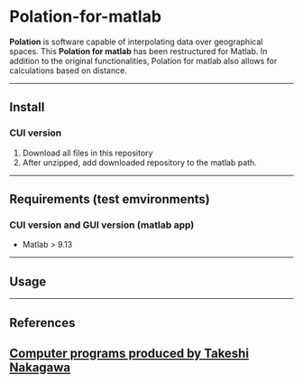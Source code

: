 # Polation-for-matlab
**Polation** is software capable of interpolating data over geographical spaces. This **Polation for matlab** has been restructured for Matlab. In addition to the original functionalities, Polation for matlab also allows for calculations based on distance.

---
## Install
### CUI version
1. Download all files in this repository
2. After unzipped, add downloaded repository to the matlab path.

---
## Requirements (test emvironments)
### CUI version and GUI version (matlab app)
- Matlab > 9.13 

---
## Usage
---
## References
[Computer programs produced by Takeshi Nakagawa](http://polsystems.rits-palaeo.com/)
---
